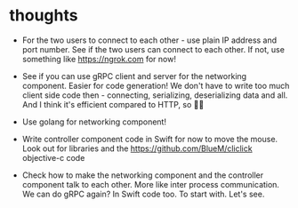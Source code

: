 # thoughts

* For the two users to connect to each other - use plain IP address and port
number. See if the two users can connect to each other. If not, use something
like https://ngrok.com for now! 

* See if you can use gRPC client and server for the networking component. Easier
for code generation! We don't have to write too much client side code then -
connecting, serializing, deserializing data and all. And I think it's efficient
compared to HTTP, so 🤷‍♂

* Use golang for networking component!

* Write controller component code in Swift for now to move the mouse. Look
out for libraries and the https://github.com/BlueM/cliclick objective-c
code

* Check how to make the networking component and the controller component
talk to each other. More like inter process communication. We can do
gRPC again? In Swift code too. To start with. Let's see.

